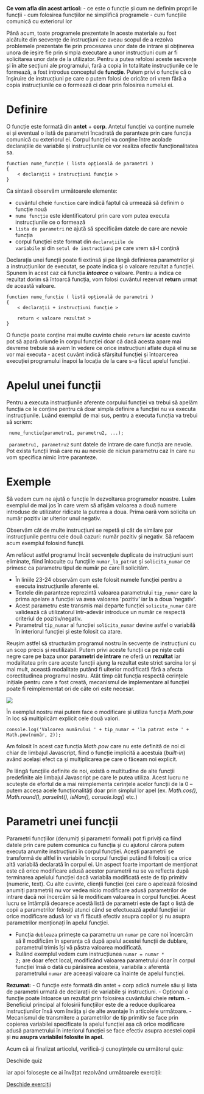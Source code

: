 <div class="knowledge-box">
<strong>Ce vom afla din acest articol:</strong>
- ce este o funcție și cum ne definim propriile funcții
- cum folosirea funcțiilor ne simplifică programele
- cum funcțiile comunică cu exteriorul lor
</div>

Până acum, toate programele prezentate în aceste materiale au fost alcătuite din secvențe de instrucțiuni ce aveau scopul de a rezolva problemele prezentate fie prin procesarea unor date de intrare și obținerea unora de ieșire fie prin simpla executare a unor instrucțiuni cum ar fi solicitarea unor date de la utilizator. Pentru a putea refolosi aceste secvențe și în alte secțiuni ale programului, fară a copia în totalitate instrucțiunile ce le formează, a fost introdus conceptul de **funcție**. Putem privi o funcție că o înșiruire de instrucțiuni pe care o putem folosi de oricâte ori vrem fără a copia instrucțiunile ce o formează ci doar prin folosirea numelui ei.

# Definire #
O funcție este formată din <strong>antet</strong> + <strong>corp</strong>. Antetul funcției va conține numele ei și eventual o listă de parametri încadrată de paranteze prin care funcția comunică cu exteriorul ei. Corpul funcției va conține între acolade declarațiile de variabile și instrucțiunile ce vor realiza efectiv funcționalitatea sa.

```
function nume_funcție ( lista opțională de parametri )
{
    < declarații + instrucțiuni funcție >
}
```

Ca sintaxă observăm următoarele elemente:
- cuvântul cheie <code>function</code> care indică faptul că urmează să definim o funcție nouă
- <code>nume funcție</code> este identificatorul prin care vom putea executa instrucțiunile ce o formează
- <code>lista de parametri</code> ne ajută să specificăm datele de care are nevoie funcția
- corpul funcției este format din <code>declarațiile de variabile</code> și din <code>setul de instrucțiuni</code> pe care vrem să-l conțină

Declarația unei funcții poate fi extinsă și pe lângă definierea parametrilor și a instrucțiunilor de executat, se poate indica și o valoare rezultat a funcției. Spunem în acest caz că funcția _**întoarce**_ o valoare. Pentru a indica ce rezultat dorim să întoarcă funcția, vom folosi cuvântul rezervat **return** urmat de această valoare.

```
function nume_funcție ( listă opțională de parametri )
{
    < declarații + instrucțiuni funcție >
	
    return < valoare rezultat >
}
```

O funcție poate conține mai multe cuvinte cheie <code>return</code> iar aceste cuvinte pot să apară oriunde în corpul funcției doar că dacă acesta apare mai devreme trebuie să avem în vedere ce orice instrucțiuni aflate după el nu se vor mai executa - acest cuvânt indică sfârșitul funcției și întoarcerea execuției programului înapoi la locația de la care s-a făcut apelul funcției.

# Apelul unei funcții #
Pentru a executa instrucțiunile aferente corpului funcției va trebui să apelăm funcția ce le conține pentru că doar simpla definire a funcției nu va executa instrucțiunile. Luând exemplul de mai sus, pentru a executa funcția va trebui să scriem:

``` nume_functie(parametru1, parametru2, ...);```

``` parametru1, parametru2``` sunt datele de intrare de care funcția are nevoie. Pot exista funcții însă care nu au nevoie de niciun parametru caz în care nu vom specifica nimic între paranteze.

# Exemple #
Să vedem cum ne ajută o funcție în dezvoltarea programelor noastre. Luăm exemplul de mai jos în care vrem să afișăm valoarea a două numere introduse de utilizator ridicate la puterea a doua. Prima oară vom solicita un număr pozitiv iar ulterior unul negativ.

<div class="algovis" config-id="functii-basics.json" av-selected="2"></div>

Observăm cât de multe instrucțiuni se repetă și cât de similare par instrucțiunile pentru cele două cazuri: număr pozitiv și negativ. Să refacem acum exemplul folosind funcții.

<div class="algovis" config-id="functii-basics.json" av-selected="3"></div>

Am refăcut astfel programul încât secvențele duplicate de instrucțiuni sunt eliminate, fiind înlocuite cu funcțiile <code>numar_la_patrat</code> și <code>solicita_numar</code> ce primesc ca parametru tipul de număr pe care îl solicităm. 
- În liniile 23-24 observăm cum este folosit numele funcției pentru a executa instrucțiunile aferente ei. 
- Textele din paranteze reprezintă valoarea parametrului <code>tip_numar</code> care la prima apelare a funcției va avea valoarea 'pozitiv’ iar la a doua 'negativ’. 
- Acest parametru este transmis mai departe funcției <code>solicita_numar</code> care validează că utilizatorul într-adevăr introduce un număr ce respectă criteriul de pozitiv/negativ. 
- Parametrul <code>tip_numar</code> al funcției <code>solicita_numar</code> devine astfel o variabilă în interiorul funcției și este folosit ca atare.

Reușim astfel să structurăm programul nostru în secvențe de instrucțiuni cu un scop precis și reutilizabil. Putem privi aceste funcții ca pe niște cutii negre care pe baza unor **parametri de intrare** ne oferă un **rezultat** iar modalitatea prin care aceste funcții ajung la rezultat este strict sarcina lor și mai mult, această modalitate putând fi ulterior modificată fără a afecta corectitudinea programul nostru. Atât timp cât funcția respectă cerințele inițiale pentru care a fost creată, mecanismul de implementare al funcției poate fi reimplementat ori de câte ori este necesar.

<img src="../wp-content/uploads/2023/img/black_box.png" class="img-box">

În exemplul nostru mai putem face o modificare și utiliza funcția _Math.pow_ în loc să multiplicăm explicit cele două valori.

```
console.log('Valoarea numărului ' + tip_numar + 'la patrat este ' + Math.pow(număr, 2));
```
Am folosit în acest caz funcția _Math.pow_ care nu este definită de noi ci chiar de limbajul Javascript, fiind o funcție implicită a acestuia (_built-in_) având același efect ca și multiplicarea pe care o făceam noi explicit.

<div class="info-box">Pe lângă funcțiile definite de noi, există o multitudine de alte funcții predefinite ale limbajul Javascript pe care le putea utiliza. Acest lucru ne scutește de efortul de a mai reimplementa cerințele acelor funcții de la 0 – putem accesa acele funcționalități doar prin simplul lor apel (ex. <em>Math.cos(), Math.round(), parseInt(), isNan(), console.log()</em> etc.)</div>

# Parametri unei funcții #
Parametri funcțiilor (denumiți și parametri formali) pot fi priviți ca fiind datele prin care putem comunica cu funcția și cu ajutorul cărora putem executa anumite instrucțiuni în corpul funcției. Acești parametrii se transformă de altfel în variabile în corpul funcției putând fi folosiți ca orice altă variabilă declarată în corpul ei. Un aspect foarte important de menționat este că orice modificare adusă acestor parametrii nu se va reflecta după terminarea apelului funcției dacă variabila modificată este de tip primitiv (numeric, text). Cu alte cuvinte, clienții funcției (cei care o apelează folosind anumiți parametrii) nu vor vedea nicio modificare adusă parametrilor de intrare dacă noi încercăm să le modificam valoarea în corpul funcției. Acest lucru se întâmplă deoarece acestă listă de parametri este de fapt o listă de copii a parametrilor folosiți atunci când se efectuează apelul funcției iar orice modificare adusă lor va fi făcută efectiv asupra copilor și nu asupra parametrilor menționați în apelul funcției.

<div class="algovis" config-id="functii-basics.json" av-selected="1"></div>

- Funcția <code>dubleaza</code> primește ca parametru un <code>numar</code> pe care noi încercăm să îl modificăm în speranța că după apelul acestei funcții de dublare, parametrul trimis își vă păstra valoarea modificată. 
- Rulând exemplul vedem cum instrucțiunea <code>numar = numar * 2;</code> are doar efect local, modificând valoarea parametrului doar în corpul funcției însă o dată cu părăsirea acesteia, variabila <code>x</code> aferentă parametrului <code>numar</code> are aceeași valoare ca înainte de apelul funcției.

<div class="attention-box">
<strong>Rezumat:</strong>
- O funcție este formată din antet + corp adică numele său și lista de parametri urmată de declarații de variabile și instrucțiuni.
- Opțional o funcție poate întoarce un rezultat prin folosirea cuvântului cheie <strong>return</strong>.
- Beneficiul principal al folosirii funcțiilor este de a reduce duplicarea instrucțiunilor însă vom învăța și de alte avantaje în articolele următoare.
- Mecanismul de transmitere a parametrilor de tip primitiv se face prin copierea variabilei specificate la apelul funcției așa că orice modificare adusă parametrului în interiorul funcției se face efectiv asupra acestei copii și <strong>nu asupra variabilei folosite în apel.</strong>
</div>

<div class="has-text-align-center">
<p>Acum că ai finalizat articolul, verifică-ți cunoștințele cu următorul quiz:</p>
<a config-id="functii.json" class="av-quiz av-btn-sm">Deschide quiz</a>
<p>iar apoi folosește ce ai învățat rezolvând următoarele exerciții:</p>
<a class="av-btn-sm" href="/exercitii-functii/" target="_blank" rel="noopener">Deschide exerciții</a>
</div>
